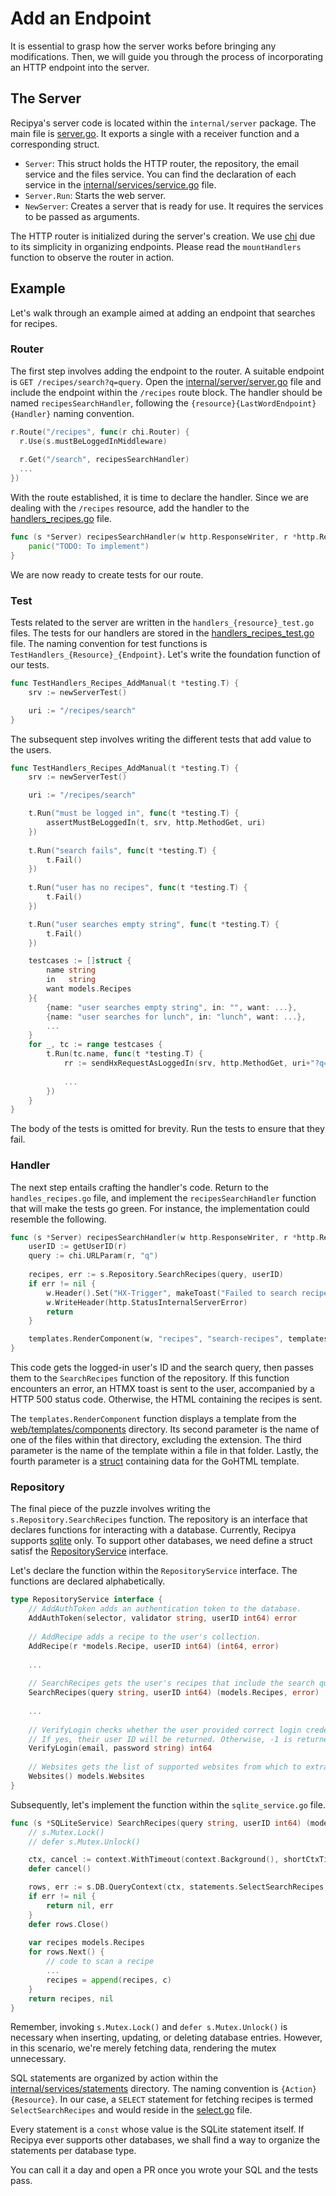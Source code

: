# Add an Endpoint

It is essential to grasp how the server works before bringing any modifications. 
Then, we will guide you through the process of incorporating an HTTP endpoint into the server.

## The Server

Recipya's server code is located within the `internal/server` package. The main file 
is [server.go](https://github.com/reaper47/recipya/blob/main/internal/server/server.go). It exports a single with 
a receiver function and a corresponding struct.

- `Server`: This struct holds the HTTP router, the repository, the email service and the files service. You can 
  find the declaration of each service in the [internal/services/service.go](https://github.com/reaper47/recipya/blob/main/internal/services/service.go) 
  file.
- `Server.Run`: Starts the web server.
- `NewServer`: Creates a server that is ready for use. It requires the services to be passed as arguments.

The HTTP router is initialized during the server's creation. We use [chi](https://github.com/go-chi/chi) due to 
its simplicity in organizing endpoints. Please read the `mountHandlers` function to observe the router in action.

## Example

Let's walk through an example aimed at adding an endpoint that searches for recipes.

### Router

The first step involves adding the endpoint to the router. A suitable endpoint is `GET /recipes/search?q=query`. Open the 
[internal/server/server.go](https://github.com/reaper47/recipya/blob/main/internal/server/server.go) file and include the 
endpoint within the `/recipes` route block. The handler should be named `recipesSearchHandler`, following the
 `{resource}{LastWordEndpoint}{Handler}` naming convention.

```go
r.Route("/recipes", func(r chi.Router) {
  r.Use(s.mustBeLoggedInMiddleware)
  
  r.Get("/search", recipesSearchHandler)
  ...
})
```

With the route established, it is time to declare the handler. Since we are dealing with the `/recipes` resource,
add the handler to the [handlers_recipes.go](https://github.com/reaper47/recipya/blob/main/internal/server/handlers_recipes.go)
file. 

```go
func (s *Server) recipesSearchHandler(w http.ResponseWriter, r *http.Request) {
	panic("TODO: To implement")
}
```

We are now ready to create tests for our route.

### Test

Tests related to the server are written in the `handlers_{resource}_test.go` files. The tests for our handlers are 
stored in the [handlers_recipes_test.go](https://github.com/reaper47/recipya/blob/main/internal/server/handlers_recipes_test.go)
file. The naming convention for test functions is `TestHandlers_{Resource}_{Endpoint}`. Let's write the foundation
function of our tests.

```go
func TestHandlers_Recipes_AddManual(t *testing.T) {
    srv := newServerTest()

	uri := "/recipes/search"
}
```

The subsequent step involves writing the different tests that add value to the users.

```go
func TestHandlers_Recipes_AddManual(t *testing.T) {
    srv := newServerTest()

	uri := "/recipes/search"

    t.Run("must be logged in", func(t *testing.T) {
        assertMustBeLoggedIn(t, srv, http.MethodGet, uri)
    })
	
    t.Run("search fails", func(t *testing.T) {
        t.Fail()
    })
	
    t.Run("user has no recipes", func(t *testing.T) {
        t.Fail()
    })

    t.Run("user searches empty string", func(t *testing.T) {
		t.Fail()
    })

    testcases := []struct {
        name string
		in   string
		want models.Recipes
	}{
        {name: "user searches empty string", in: "", want: ...},
        {name: "user searches for lunch", in: "lunch", want: ...},
        ...
    }
    for _, tc := range testcases {
        t.Run(tc.name, func(t *testing.T) {
            rr := sendHxRequestAsLoggedIn(srv, http.MethodGet, uri+"?q="+tc.in, noHeader, nil)
			
            ...
        })
    }
}
```

The body of the tests is omitted for brevity. Run the tests to ensure that they fail.

### Handler

The next step entails crafting the handler's code. Return to the `handles_recipes.go` file, and implement
the `recipesSearchHandler` function that will make the tests go green. For instance, the implementation could resemble
the following. 

```go
func (s *Server) recipesSearchHandler(w http.ResponseWriter, r *http.Request) {
	userID := getUserID(r)
	query := chi.URLParam(r, "q")
	
	recipes, err := s.Repository.SearchRecipes(query, userID)
	if err != nil {
		w.Header().Set("HX-Trigger", makeToast("Failed to search recipes.", errorToast))
		w.WriteHeader(http.StatusInternalServerError)
		return
	}

    templates.RenderComponent(w, "recipes", "search-recipes", templates.Data{Recipes: recipes})
}
```

This code gets the logged-in user's ID and the search query, then passes them to the `SearchRecipes` function of the 
repository. If this function encounters an error, an HTMX toast is sent to the user, accompanied by a HTTP 500 
status code. Otherwise, the HTML containing the recipes is sent.

The `templates.RenderComponent` function displays a template from the [web/templates/components](https://github.com/reaper47/recipya/tree/main/web/templates/components)
directory. Its second parameter is the name of one of the files within that directory, excluding the extension. 
The third parameter is the name of the template within a file in that folder. Lastly, the fourth parameter is 
a [struct](https://github.com/reaper47/recipya/blob/main/internal/templates/data.go) containing data for the 
GoHTML template.

### Repository

The final piece of the puzzle involves writing the `s.Repository.SearchRecipes` function. The repository is an interface
that declares functions for interacting with a database. Currently, Recipya supports [sqlite](https://github.com/reaper47/recipya/blob/main/internal/services/sqlite_service.go)
only. To support other databases, we need define a struct satisf the [RepositoryService](https://github.com/reaper47/recipya/blob/main/internal/services/service.go)
interface.

Let's declare the function within the `RepositoryService` interface. The functions are declared alphabetically.

```go
type RepositoryService interface {
    // AddAuthToken adds an authentication token to the database.
    AddAuthToken(selector, validator string, userID int64) error
    
    // AddRecipe adds a recipe to the user's collection.
    AddRecipe(r *models.Recipe, userID int64) (int64, error)
    
    ...
	
	// SearchRecipes gets the user's recipes that include the search query.
	SearchRecipes(query string, userID int64) (models.Recipes, error)
	
	...
    
    // VerifyLogin checks whether the user provided correct login credentials.
    // If yes, their user ID will be returned. Otherwise, -1 is returned.
    VerifyLogin(email, password string) int64
    
    // Websites gets the list of supported websites from which to extract the recipe.
    Websites() models.Websites
}
```

Subsequently, let's implement the function within the `sqlite_service.go` file.

```go
func (s *SQLiteService) SearchRecipes(query string, userID int64) (models.Recipes, error) {
	// s.Mutex.Lock()
	// defer s.Mutex.Unlock()

	ctx, cancel := context.WithTimeout(context.Background(), shortCtxTimeout)
	defer cancel()

    rows, err := s.DB.QueryContext(ctx, statements.SelectSearchRecipes, query, userID)
    if err != nil {
        return nil, err
    }
    defer rows.Close()
    
	var recipes models.Recipes
    for rows.Next() {
        // code to scan a recipe
		...
        recipes = append(recipes, c)
    }
    return recipes, nil
}
```

Remember, invoking `s.Mutex.Lock()` and `defer s.Mutex.Unlock()` is necessary when inserting, updating, or deleting 
database entries. However, in this scenario, we're merely fetching data, rendering the mutex unnecessary.

SQL statements are organized by action within the [internal/services/statements](https://github.com/reaper47/recipya/tree/main/internal/services/statements)
directory. The naming convention is `{Action}{Resource}`. In our case, a `SELECT` statement for fetching recipes is termed
`SelectSearchRecipes` and would reside in the 
[select.go](https://github.com/reaper47/recipya/tree/main/internal/services/statements) file.

Every statement is a `const` whose value is the SQLite statement itself. If Recipya ever supports other databases, we
shall find a way to organize the statements per database type. 

You can call it a day and open a PR once you wrote your SQL and the tests pass.